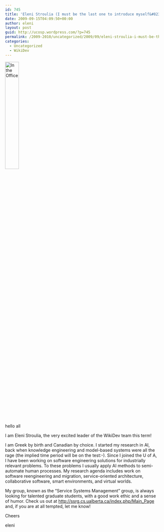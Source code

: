 ```yaml
---
id: 745
title: 'Eleni Stroulia (I must be the last one to introduce myself&#8230;)'
date: 2009-09-15T04:09:50+00:00
author: eleni
layout: post
guid: http://ucosp.wordpress.com/?p=745
permalink: /2009-2010/uncategorized/2009/09/eleni-stroulia-i-must-be-the-last-one-to-introduce-myself/
categories:
  - Uncategorized
  - WikiDev
---
```

<img src="http://www.cs.ualberta.ca/~stroulia/EleniInTheOffice.jpg" width="30%" alt="In the Office" />
  
hello all
  
I am Eleni Stroulia, the very excited leader of the WikiDev team this term!

I am Greek by birth and Canadian by choice. I started my research in AI, back when knowledge engineering and model-based systems were all the rage (the implied time period will be on the test:-). Since I joined the U of A, I have been working on software engineering solutions for industrially relevant problems. To these problems I usually apply AI methods to semi-automate human processes. My research agenda includes work on software reengineering and migration, service-oriented architecture, collaborative software, smart environments, and virtual worlds.

My group, known as the &#8220;Service Systems Management&#8221; group, is always looking for talented graduate students, with a good work ethic and a sense of humor. Check us out at <http://ssrg.cs.ualberta.ca/index.php/Main_Page> and, if you are at all tempted, let me know!

Cheers
  
eleni